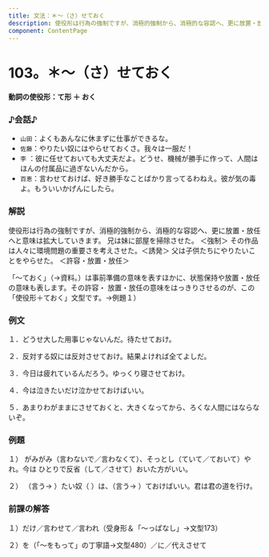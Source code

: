 ```yaml
---
title: 文法：＊～（さ）せておく
description: 使役形は行為の強制ですが、消極的強制から、消極的な容認へ、更に放置・放任へと意味は拡大していきます。 兄は妹に部屋を掃除させた。 ＜強制＞ その作品は人々に環境問題の重要さを考えさせた。＜誘発＞ 父は子供たちにやりたいことをやらせた。 ＜許容・放置・放任＞
component: ContentPage
---
```



# 103。＊～（さ）せておく
#### 動詞の使役形：て形 ＋ おく
### ♪会話♪
- `山田`：よくもあんなに休まずに仕事ができるな。
- `佐藤`：やりたい奴にはやらせておくさ。我々は一服だ！
- `李` ：彼に任せておいても大丈夫だよ。どうせ、機械が勝手に作って、人間はほんの付属品に過ぎないんだから。
- `百恵`：言わせておけば、好き勝手なことばかり言ってるわねえ。彼が気の毒よ。もういいかげんにしたら。
### 解説
使役形は行為の強制ですが、消極的強制から、消極的な容認へ、更に放置・放任へと意味は拡大していきます。 兄は妹に部屋を掃除させた。 ＜強制＞ その作品は人々に環境問題の重要さを考えさせた。＜誘発＞ 父は子供たちにやりたいことをやらせた。 ＜許容・放置・放任＞

「～ておく」（→資料｡）は事前準備の意味を表すほかに、状態保持や放置・放任の意味も表します。その許容・ 放置・放任の意味をはっきりさせるのが、この「使役形＋ておく」文型です。→例題１）
### 例文
１．どうせ大した用事じゃないんだ。待たせておけ。

２．反対する奴には反対させておけ。結果よければ全てよしだ。

３．今日は疲れているんだろう。ゆっくり寝させておけ。

４．今は泣きたいだけ泣かせておけばいい。

５．あまりわがままにさせておくと、大きくなってから、ろくな人間にはならないぞ。
### 例題
１） がみがみ（言わないで／言わなくて）、そっとし（ていて／ておいて）やれ。今は ひとりで反省（して／させて）おいた方がいい。

２） （言う→ ）たい奴（ ）は、（言う→ ）ておけばいい。君は君の道を行け。
### 前課の解答
１）だけ／言わせて／言われ（受身形＆「～っぱなし」→文型173）

２）を（「～をもって」の丁寧語→文型480）／に／代えさせて
